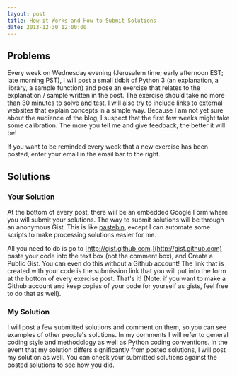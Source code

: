 ```yaml
---
layout: post
title: How it Works and How to Submit Solutions
date: 2013-12-30 12:00:00
---
```


## Problems

Every week on Wednesday evening (Jerusalem time; early afternoon EST; late morning PST), I will post a small tidbit of Python 3 (an explanation, a library, a sample function) and pose an exercise that relates to the explanation / sample written in the post. The exercise should take no more than 30 minutes to solve and test. I will also try to include links to external websites that explain concepts in a simple way. Because I am not yet sure about the audience of the blog, I suspect that the first few weeks might take some calibration. The more you tell me and give feedback, the better it will be!

If you want to be reminded every week that a new exercise has been posted, enter your email in the email bar to the right.

## Solutions

### Your Solution

At the bottom of every post, there will be an embedded Google Form where you will submit your solutions. The way to submit solutions will be through an anonymous Gist. This is like [pastebin](http://pastebin.com/), except I can automate some scripts to make processing solutions easier for me. 

All you need to do is go to [http://gist.github.com,](http://gist.github.com) paste your code into the text box (not the comment box), and Create a Public Gist. You can even do this without a Github account! The link that is created with your code is the submission link that you will put into the form at the bottom of every exercise post. That's it! (Note: if you want to make a Github account and keep copies of your code for yourself as gists, feel free to do that as well). 

### My Solution

I will post a few submitted solutions and comment on them, so you can see examples of other people's solutions. In my comments I will refer to general coding style and methodology as well as Python coding conventions. In the event that my solution differs significantly from posted solutions, I will post my solution as well. You can check your submitted solutions against the posted solutions to see how you did.
